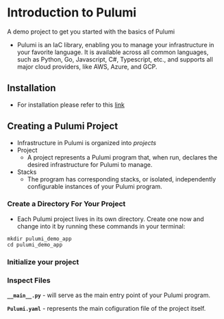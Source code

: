 # Introduction to Pulumi
A demo project to get you started with the basics of Pulumi

- Pulumi is an IaC library, enabling you to manage your infrastructure in your favorite language. It is available across all common languages, such as Python, Go, Javascript, C#, Typescript, etc., and supports all major cloud providers, like AWS, Azure, and GCP.

## Installation
- For installation please refer to this [link](https://www.pulumi.com/docs/install/)

## Creating a Pulumi Project
* Infrastructure in Pulumi is organized into *projects*
* Project
    * A project represents a Pulumi program that, when run, declares the desired infrastructure for Pulumi to manage.
* Stacks
    * The program has corresponding stacks, or isolated, independently configurable instances of your Pulumi program.

### Create a Directory For Your Project
* Each Pulumi project lives in its own directory. Create one now and change into it by running these commands in your terminal:
```
mkdir pulumi_demo_app
cd pulumi_demo_app
```

### Initialize your project


### Inspect Files
**``__main__.py``** - will serve as the main entry point of your Pulumi program.

**``Pulumi.yaml``** - represents the main cofiguration file of the project itself.